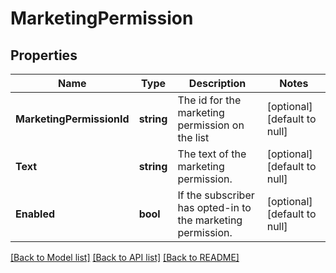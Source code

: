 # MarketingPermission

## Properties
Name | Type | Description | Notes
------------ | ------------- | ------------- | -------------
**MarketingPermissionId** | **string** | The id for the marketing permission on the list | [optional] [default to null]
**Text** | **string** | The text of the marketing permission. | [optional] [default to null]
**Enabled** | **bool** | If the subscriber has opted-in to the marketing permission. | [optional] [default to null]

[[Back to Model list]](../README.md#documentation-for-models) [[Back to API list]](../README.md#documentation-for-api-endpoints) [[Back to README]](../README.md)


